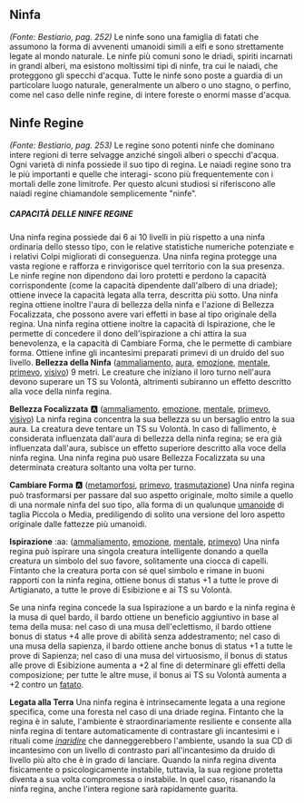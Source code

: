 ## **Ninfa**

*(Fonte: Bestiario, pag. 252)* Le ninfe sono una famiglia di fatati che assumono la forma di avvenenti umanoidi simili a elfi e sono strettamente legate al mondo naturale. Le ninfe più comuni sono le driadi, spiriti incarnati in grandi alberi, ma esistono moltissimi tipi di ninfe, tra cui le naiadi, che proteggono gli specchi d'acqua. Tutte le ninfe sono poste a guardia di un particolare luogo naturale, generalmente un albero o uno stagno, o perfino, come nel caso delle ninfe regine, di intere foreste o enormi masse d'acqua.

## **Ninfe Regine**

*(Fonte: Bestiario, pag. 253)* Le regine sono potenti ninfe che dominano intere regioni di terre selvagge anziché singoli alberi o specchi d'acqua. Ogni varietà di ninfa possiede il suo tipo di regina. Le naiadi regine sono tra le più importanti e quelle che interagi- scono più frequentemente con i mortali delle zone limitrofe. Per questo alcuni studiosi si riferiscono alle naiadi regine chiamandole semplicemente "ninfe".

##### CAPACITÀ DELLE NINFE REGINE

Una ninfa regina possiede dai 6 ai 10 livelli in più rispetto a una ninfa ordinaria dello stesso tipo, con le relative statistiche numeriche potenziate e i relativi Colpi migliorati di conseguenza. Una ninfa regina protegge una vasta regione e rafforza e rinvigorisce quel territorio con la sua presenza. Le ninfe regine non dipendono dai loro protetti e perdono la capacità corrispondente (come la capacità dipendente dall'albero di una driade); ottiene invece la capacità legata alla terra, descritta più sotto. Una ninfa regina ottiene inoltre l'aura di bellezza della ninfa e l'azione di Bellezza Focalizzata, che possono avere vari effetti in base al tipo originale della regina. Una ninfa regina ottiene inoltre la capacità di Ispirazione, che le permette di concedere il dono dell'ispirazione a chi attira la sua benevolenza, e la capacità di Cambiare Forma, che le permette di cambiare forma. Ottiene infine gli incantesimi preparati primevi di un druido del suo livello. **Bellezza della Ninfa** ([ammaliamento](/tratti/ammaliamento), [aura](/tratti/aura), [emozione](/tratti/emozione), [mentale](/tratti/mentale), [primevo](/tratti/primevo), [visivo](/tratti/visivo)) 9 metri. Le creature che iniziano il loro turno nell'aura devono superare un TS su Volontà, altrimenti subiranno un effetto descritto alla voce della ninfa regina.

**Bellezza Focalizzata** :a: ([ammaliamento](/tratti/ammaliamento), [emozione](/tratti/emozione), [mentale](/tratti/mentale), [primevo](/tratti/primevo), [visivo](/tratti/visivo)) La ninfa regina concentra la sua bellezza su un bersaglio entro la sua aura. La creatura deve tentare un TS su Volontà. ln caso di fallimento, è considerata influenzata dall'aura di bellezza della ninfa regina; se era già influenzata dall'aura, subisce un effetto superiore descritto alla voce della ninfa regina. Una ninfa regina può usare Bellezza Focalizzata su una determinata creatura soltanto una volta per turno.

**Cambiare Forma** :a:  ([metamorfosi](/tratti/metamorfosi), [primevo](/tratti/primevo), [trasmutazione](/tratti/trasmutazione)) Una ninfa regina può trasformarsi per passare dal suo aspetto originale, molto simile a quello di una normale ninfa del suo tipo, alla forma di un qualunque [umanoide](/tratti/umanoide) di taglia Piccola o Media, prediligendo di solito una versione del loro aspetto originale dalle fattezze più umanoidi.

**Ispirazione** :aa: ([ammaliamento](/tratti/ammaliamento), [emozione](/tratti/emozione), [mentale](/tratti/mentale), [primevo](/tratti/primevo)) Una ninfa regina può ispirare una singola creatura intelligente donando a quella creatura un simbolo del suo favore, solitamente una ciocca di capelli. Fintanto che la creatura porta con sé quel simbolo e rimane in buoni rapporti con la ninfa regina, ottiene bonus di status +1 a tutte le prove di Artigianato, a tutte le prove di Esibizione e ai TS su Volontà.

Se una ninfa regina concede la sua Ispirazione a un bardo e la ninfa regina è la musa di quel bardo, il bardo ottiene un beneficio aggiuntivo in base al tema della musa: nel caso di una musa dell'eclettismo, il bardo ottiene bonus di status +4 alle prove di abilità senza addestramento; nel caso di una musa della sapienza, il bardo ottiene anche bonus di status +1 a tutte le prove di Sapienza; nel caso di una musa del virtuosismo, il bonus di status alle prove di Esibizione aumenta a +2 al fine di determinare gli effetti della composizione; per tutte le altre muse, il bonus ai TS su Volontà aumenta a +2 contro un [fatato](/tratti/fatato).

**Legata alla Terra** Una ninfa regina è intrinsecamente legata a una regione specifica, come una foresta nel caso di una driade regina. Fintanto che la regina è in salute, l'ambiente è straordinariamente resiliente e consente alla ninfa regina di tentare automaticamente di contrastare gli incantesimi e i rituali come *[inaridire](/incantesimi/rituali)* che danneggerebbero l'ambiente, usando la sua CD di incantesimo con un livello di contrasto pari all'incantesimo da druido di livello più alto che è in grado di lanciare. Quando la ninfa regina diventa fisicamente o psicologicamente instabile, tuttavia, la sua regione protetta diventa a sua volta compromessa o instabile. ln quel caso, risanando la ninfa regina, anche l'intera regione sarà rapidamente guarita.
